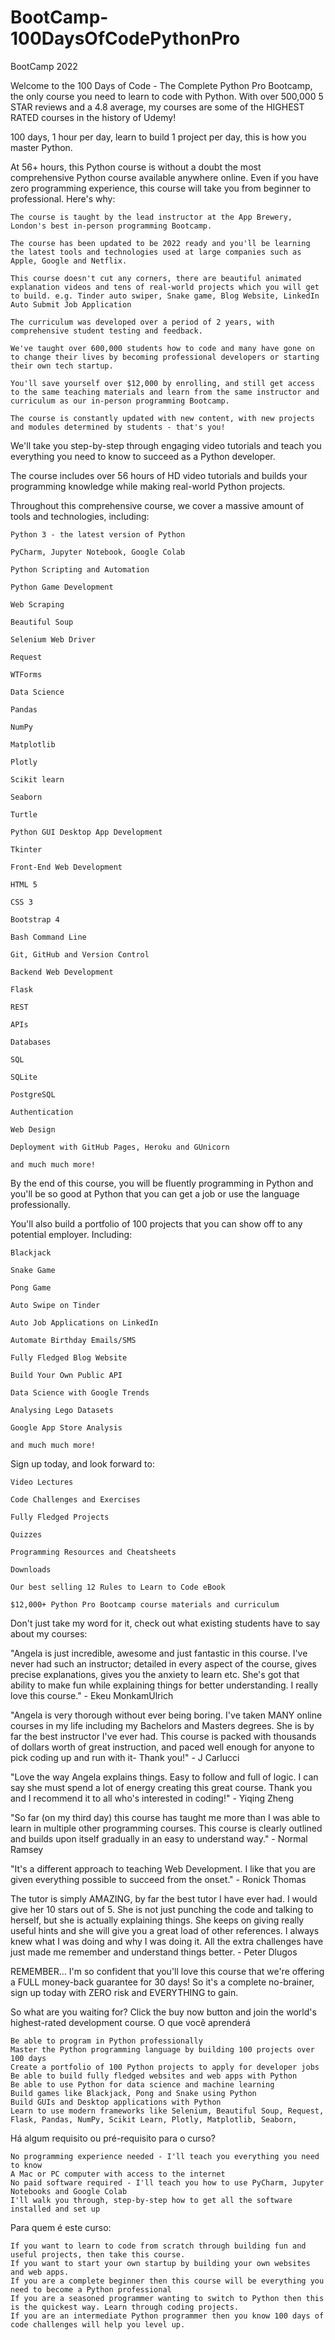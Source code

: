 # BootCamp-100DaysOfCodePythonPro
 BootCamp 2022

Welcome to the 100 Days of Code - The Complete Python Pro Bootcamp, the only course you need to learn to code with Python. With over 500,000 5 STAR reviews and a 4.8 average, my courses are some of the HIGHEST RATED courses in the history of Udemy!  

100 days, 1 hour per day, learn to build 1 project per day, this is how you master Python.

At 56+ hours, this Python course is without a doubt the most comprehensive Python course available anywhere online. Even if you have zero programming experience, this course will take you from beginner to professional. Here's why:

    The course is taught by the lead instructor at the App Brewery, London's best in-person programming Bootcamp.

    The course has been updated to be 2022 ready and you'll be learning the latest tools and technologies used at large companies such as Apple, Google and Netflix.

    This course doesn't cut any corners, there are beautiful animated explanation videos and tens of real-world projects which you will get to build. e.g. Tinder auto swiper, Snake game, Blog Website, LinkedIn Auto Submit Job Application

    The curriculum was developed over a period of 2 years, with comprehensive student testing and feedback.

    We've taught over 600,000 students how to code and many have gone on to change their lives by becoming professional developers or starting their own tech startup.

    You'll save yourself over $12,000 by enrolling, and still get access to the same teaching materials and learn from the same instructor and curriculum as our in-person programming Bootcamp.

    The course is constantly updated with new content, with new projects and modules determined by students - that's you!


We'll take you step-by-step through engaging video tutorials and teach you everything you need to know to succeed as a Python developer.

The course includes over 56 hours of HD video tutorials and builds your programming knowledge while making real-world Python projects.


Throughout this comprehensive course, we cover a massive amount of tools and technologies, including:

    Python 3 - the latest version of Python

    PyCharm, Jupyter Notebook, Google Colab

    Python Scripting and Automation

    Python Game Development

    Web Scraping

    Beautiful Soup

    Selenium Web Driver

    Request

    WTForms

    Data Science

    Pandas

    NumPy

    Matplotlib

    Plotly

    Scikit learn

    Seaborn

    Turtle

    Python GUI Desktop App Development

    Tkinter

    Front-End Web Development

    HTML 5

    CSS 3

    Bootstrap 4

    Bash Command Line

    Git, GitHub and Version Control

    Backend Web Development

    Flask

    REST

    APIs

    Databases

    SQL

    SQLite

    PostgreSQL

    Authentication

    Web Design

    Deployment with GitHub Pages, Heroku and GUnicorn

    and much much more!

By the end of this course, you will be fluently programming in Python and you'll be so good at Python that you can get a job or use the language professionally.

You'll also build a portfolio of 100 projects that you can show off to any potential employer. Including:

    Blackjack

    Snake Game

    Pong Game

    Auto Swipe on Tinder

    Auto Job Applications on LinkedIn

    Automate Birthday Emails/SMS

    Fully Fledged Blog Website

    Build Your Own Public API

    Data Science with Google Trends

    Analysing Lego Datasets

    Google App Store Analysis

    and much much more!

Sign up today, and look forward to:

    Video Lectures

    Code Challenges and Exercises

    Fully Fledged Projects

    Quizzes

    Programming Resources and Cheatsheets

    Downloads

    Our best selling 12 Rules to Learn to Code eBook

    $12,000+ Python Pro Bootcamp course materials and curriculum


Don't just take my word for it, check out what existing students have to say about my courses:

"Angela is just incredible, awesome and just fantastic in this course. I've never had such an instructor; detailed in every aspect of the course, gives precise explanations, gives you the anxiety to learn etc. She's got that ability to make fun while explaining things for better understanding. I really love this course." - Ekeu MonkamUlrich

"Angela is very thorough without ever being boring. I've taken MANY online courses in my life including my Bachelors and Masters degrees. She is by far the best instructor I've ever had. This course is packed with thousands of dollars worth of great instruction, and paced well enough for anyone to pick coding up and run with it- Thank you!" - J Carlucci

"Love the way Angela explains things. Easy to follow and full of logic. I can say she must spend a lot of energy creating this great course. Thank you and I recommend it to all who's interested in coding!" - Yiqing Zheng

"So far (on my third day) this course has taught me more than I was able to learn in multiple other programming courses. This course is clearly outlined and builds upon itself gradually in an easy to understand way." - Normal Ramsey

"It's a different approach to teaching Web Development. I like that you are given everything possible to succeed from the onset." - Ronick Thomas

The tutor is simply AMAZING, by far the best tutor I have ever had. I would give her 10 stars out of 5. She is not just punching the code and talking to herself, but she is actually explaining things. She keeps on giving really useful hints and she will give you a great load of other references. I always knew what I was doing and why I was doing it. All the extra challenges have just made me remember and understand things better. - Peter Dlugos



REMEMBER… I'm so confident that you'll love this course that we're offering a FULL money-back guarantee for 30 days! So it's a complete no-brainer, sign up today with ZERO risk and EVERYTHING to gain.

So what are you waiting for? Click the buy now button and join the world's highest-rated development course.
O que você aprenderá

    Be able to program in Python professionally
    Master the Python programming language by building 100 projects over 100 days
    Create a portfolio of 100 Python projects to apply for developer jobs
    Be able to build fully fledged websites and web apps with Python
    Be able to use Python for data science and machine learning
    Build games like Blackjack, Pong and Snake using Python
    Build GUIs and Desktop applications with Python
    Learn to use modern frameworks like Selenium, Beautiful Soup, Request, Flask, Pandas, NumPy, Scikit Learn, Plotly, Matplotlib, Seaborn,

Há algum requisito ou pré-requisito para o curso?

    No programming experience needed - I'll teach you everything you need to know
    A Mac or PC computer with access to the internet
    No paid software required - I'll teach you how to use PyCharm, Jupyter Notebooks and Google Colab
    I'll walk you through, step-by-step how to get all the software installed and set up

Para quem é este curso:

    If you want to learn to code from scratch through building fun and useful projects, then take this course.
    If you want to start your own startup by building your own websites and web apps.
    If you are a complete beginner then this course will be everything you need to become a Python professional
    If you are a seasoned programmer wanting to switch to Python then this is the quickest way. Learn through coding projects.
    If you are an intermediate Python programmer then you know 100 days of code challenges will help you level up.